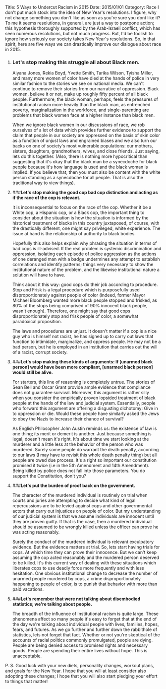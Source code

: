 Title: 5 Ways to Undercut Racism in 2015
Date:  2015/01/01
Category: Race
I don't put much stock into the idea of New Year's resolutions. I figure, why not change something you don't like as soon as you're sure you dont like it? To me it seems resolutions, in general, are just a way to postpone action; this hypothesis thoroughly supported by the Arab-Israeli conflict, which has seen numerous resolutions, but not much progress. But, I'd be foolish to ignore how seriously our society takes New Year's resolutions. So, in that spirit, here are five ways we can drastically improve our dialogue about race in 2015.</p>

1.  ### **Let's stop making this struggle all about Black men.**

    Aiyana Jones, Rekia Boyd, Yvette Smith, Tarika Wilson, Tyisha Miller, and many more women of color have died at the hands of police in very similar fashion to the stories we see on national media. We can't continue to remove their stories from our narrative of oppression. Black women, believe it or not, make up roughly fifty percent of all black people. Furthermore, the black woman, perhaps, feels the pressures of institutional racism more heavily than the black man, as entrenched poverty, marginalization in the workforce, and single-parenting are problems that black women face at a higher instance than black men. 
    
    When we ignore black women in our discussions of race, we rob ourselves of a lot of data which provides further evidence to support the claim that people in our society are oppressed on the basis of skin color as a function of unjust laws and engrained biases and we also turn our backs on one of society's most vulnerable populations: our mothers, sisters, daughters, grandmothers, wives, and close friends. Just saying, lets do this together. (Also, there is nothing more hypocritical than suggesting that it's okay that the black man be a synecdoche for black people because it's how language is used and the black woman is implied. If you believe that, then you must also be content with the white person standing as a synecdoche for all people. That is also the traditional way to view things).

2.  ###**Let's stop making the good cop bad cop distinction and acting as if the race of the cop is relevant.**

    It is inconsequential to focus on the race of the cop. Whether it be a White cop, a Hispanic cop, or a Black cop, the important thing to consider about the situation is how the situation is informed by the historical treatment of blacks in this country juxtaposed, of course, with the drastically different, one might say privileged, white experience. The issue at hand is the relationship of authority to black bodies.
   
    Hopefully this also helps explain why phrasing the situation in terms of bad cops is ill-advised. If the real problem is systemic discrimination and oppression, isolating each episode of police aggression as the actions of one deranged man with a badge undermines any attempt to establish correlations and identify patterns; things very necessary to show the institutional nature of the problem, and the likewise institutional nature a solution will have to have.
   
    Think about it this way: good cops do their job according to procedure. Stop and Frisk is a legal procedure which is purposefully used disproportionately against people of color (indeed, former Mayor Michael Bloomberg wanted more black people stopped and frisked, as 80% of the stops being comprised of 90% innocent black people, wasn't enough). Therefore, one might say that good cops disproportionately stop and frisk people of color, a somewhat paradoxical proposition.
    
    The laws and procedures are unjust. It doesn't matter if a cop is a nice guy who is himself not racist, he has signed up to carry out laws that function to intimidate, marginalize, and oppress people. He may not be a bad person, but he is employed in an institution that carries out the will of a racist, corrupt society.

3.  ###**Let's stop making these kinds of arguments: If [unarmed black person] would have been more compliant, [unarmed black person] would still be alive.**

    For starters, this line of reasoning is completely untrue. The stories of Sean Bell and Oscar Grant provide ample evidence that compliance does not guarantee survival. Moreover, this argument is rather silly when you consider the empirically proven lopsided treatment of black people at the hands of the law and judicial system. Essentially, people who forward this argument are offering a disgusting dichotomy: Give in to oppression or die. Would these people have similarly asked the Jews to obey the Nazis to increase their chance of survival? 	
    
    As English Philosopher John Austin reminds us: the existence of law is one thing; its merit or demerit is another. Just because something is legal, doesn't mean it's right. It's about time we start looking at the murderer and a little less at the behavior of the person who was murdered. Surely some people do warrant the death penalty, according to our laws (I may have to revisit this whole death penalty thing) but all people are owed due process. It's a right so important our constitution promised it twice (i.e in the 5th Amendment and 14th Amendment). Being killed by police does not fall into those parameters. You do support the Constitution, don't you?

4.  ###**Let's put the burden of proof back on the government.**

    The character of the murdered individual is routinely on trial when courts and juries are attempting to decide what kind of legal repercussions are to be levied against cops and other governmental actors that carry out injustices on people of color. But my understanding of our judicial system is that we assume individuals are innocent until they are proven guilty. If that is the case, then a murdered individual should be assumed to be wrongly killed unless the officer can prove he was acting reasonably. 
    
    Surely the conduct of the murdered individual is relevant exculpatory evidence. But the evidence matters at trial. So, lets start having trials for cops. At which time they can prove their innocence. But we can't keep assuming the cop acted reasonably and the murdered person deserved to be killed. It's this current way of dealing with these situations which liberates cops to use deadly force more frequently and with less hesitation. One obvious institutional change to decrease the number of unarmed people murdered by cops, a crime disproportionately happening to people of color, is to punish that behavior with more than paid vacations.

5.  ###**Let's remember that were not talking about disembodied statistics; we're talking about people.**

    The breadth of the influence of institutional racism is quite large. These phenomena affect so many people it's easy to forget that at the end of the day we're talking about individual people with lives, families, hopes, fears, and futures. As we go further and further down the rabbithole of statistics, lets not forget that fact. Whether or not you're skeptical of the accounts of racial politics commonly promulgated, people are dying. People are being denied access to promised rights and necessary goods. People are spending their entire lives without hope. This is unacceptable.

P. S. Good luck with your new diets, personality changes, workout plans, and goals for the New Year. I hope that you will at least consider also adopting these changes; I hope that you will also start pledging your effort to things that matter!
